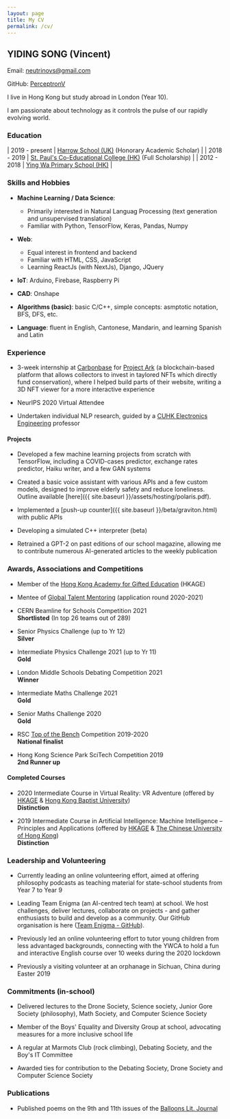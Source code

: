 ```yaml
---
layout: page
title: My CV
permalink: /cv/
---
```


<!-- School CV guidance
    register for proper email

    personal contact details
    personal statement
    work experience
    education
    skills
    hobbies/interests
    references
-->

##  YIDING SONG (Vincent)

Email: [neutrinovs@gmail.com](mailto:neutrinovs@gmail.com)

GitHub: [PerceptronV](https://github.com/PerceptronV/)

I live in Hong Kong but study abroad in London (Year 10).

I am passionate about technology as it controls the pulse of our rapidly evolving world.


### Education

| 2019 - present | [Harrow School (UK)](https://www.harrowschool.org.uk/) (Honorary Academic Scholar) |
| 2018 - 2019 | [St. Paul's Co-Educational College (HK)](https://www.spcc.edu.hk/) (Full Scholarship) |
| 2012 - 2018 | [Ying Wa Primary School (HK)](https://www.yingwaps.edu.hk/) |


### Skills and Hobbies

* __Machine Learning / Data Science__: 
    * Primarily interested in Natural Languag Processing (text generation and unsupervised translation)
    * Familiar with Python, TensorFlow, Keras, Pandas, Numpy

* __Web__:
    * Equal interest in frontend and backend
    * Familiar with HTML, CSS, JavaScript
    * Learning ReactJs (with NextJs), Django, JQuery

* __IoT__: Arduino, Firebase, Raspberry Pi

* __CAD__: Onshape

* __Algorithms (basic)__: basic C/C++, simple concepts: asmptotic notation, BFS, DFS, etc.

* __Language__: fluent in English, Cantonese, Mandarin, and learning Spanish and Latin


### Experience

* 3-week internship at [Carbonbase](https://www.carbonbase.co/) for [Project Ark](http://project-ark.co/) (a blockchain-based platform that allows collectors to invest in taylored NFTs which directly fund conservation), where I helped build parts of their website, writing a 3D NFT viewer for a more interactive experience

* NeurIPS 2020 Virtual Attendee

* Undertaken individual NLP research, guided by a [CUHK Electronics Engineering](http://www.ee.cuhk.edu.hk/en-gb/) professor


#### Projects

* Developed a few machine learning projects from scratch with TensorFlow, including a COVID-cases predictor, exchange rates predictor, Haiku writer, and a few GAN systems

* Created a basic voice assistant with various APIs and a few custom models, designed to improve elderly safety and reduce loneliness. Outline available [here]({{ site.baseurl }}/assets/hosting/polaris.pdf).

* Implemented a [push-up counter]({{ site.baseurl }}/beta/graviton.html) with public APIs

* Developing a simulated C++ interpreter (beta)

* Retrained a GPT-2 on past editions of our school magazine, allowing me to contribute numerous AI-generated articles to the weekly publication


### Awards, Associations and Competitions



* Member of the [Hong Kong Academy for Gifted Education](https://www.hkage.org.hk/en/) (HKAGE)

* Mentee of [Global Talent Mentoring](https://globaltalentmentoring.org/) (application round 2020-2021)

* CERN Beamline for Schools Competition 2021 <br/> __Shortlisted__ (In top 26 teams out of 289)

* Senior Physics Challenge (up to Yr 12) <br/> __Silver__

* Intermediate Physics Challenge 2021 (up to Yr 11) <br/> __Gold__

* London Middle Schools Debating Competition 2021 <br/> __Winner__

* Intermediate Maths Challenge 2021 <br/> __Gold__

* Senior Maths Challenge 2020 <br/> __Gold__

* RSC [Top of the Bench](https://edu.rsc.org/enrichment/top-of-the-bench) Competition 2019-2020 <br/> __National finalist__

* Hong Kong Science Park SciTech Competition 2019 <br/> __2nd Runner up__


#### Completed Courses

* 2020 Intermediate Course in Virtual Reality: VR Adventure (offered by [HKAGE](https://www.hkage.org.hk/en/) & [Hong Kong Baptist University](https://www.hkbu.edu.hk/eng/main/index.jsp)) <br/> __Distinction__

* 2019 Intermediate Course in Artificial Intelligence: Machine Intelligence – Principles and Applications (offered by [HKAGE](https://www.hkage.org.hk/en/) & [The Chinese University of Hong Kong](https://www.cuhk.edu.hk/english/index.html)) <br/> __Distinction__


### Leadership and Volunteering

* Currently leading an online volunteering effort, aimed at offering philosophy podcasts as teaching material for state-school students from Year 7 to Year 9

* Leading Team Enigma (an AI-centred tech team) at school. We host challenges, deliver lectures, collaborate on projects - and gather enthusiasts to build and develop as a community. Our GitHub organisation is here ([Team Enigma - GitHub](https://github.com/Harrow-Enigma)).

* Previously led an online volunteering effort to tutor young children from less advantaged backgrounds, connecting with the YWCA to hold a fun and interactive English course over 10 weeks during the 2020 lockdown

* Previously a visiting volunteer at an orphanage in Sichuan, China during Easter 2019


### Commitments (in-school)

* Delivered lectures to the Drone Society, Science society, Junior Gore Society (philosophy), Math Society, and Computer Science Society

* Member of the Boys' Equality and Diversity Group at school, advocating measures for a more inclusive school life

* A regular at Marmots Club (rock climbing), Debating Society, and the Boy's IT Committee

* Awarded ties for contribution to the Debating Society, Drone Society and Computer Science Society


### Publications

* Published poems on the 9th and 11th issues of the [Balloons Lit. Journal](https://www.balloons-lit-journal.com/)
